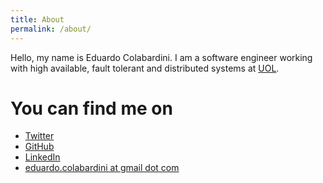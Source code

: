 ```yaml
---
title: About
permalink: /about/
---
```


Hello, my name is Eduardo Colabardini. I am a software engineer working with high available, fault tolerant and distributed systems at [UOL](http://www.uol.com.br).

# You can find me on
* [Twitter](https://twitter.com/ecolabardini)
* [GitHub](https://github.com/ecolabardini)
* [LinkedIn](https://br.linkedin.com/in/ecolabardini)
* [eduardo.colabardini at gmail dot com](mailto:eduardo.colabardini@gmail.com)

